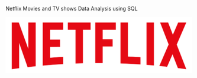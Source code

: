 Netflix Movies and TV shows Data Analysis using SQL 

![Netflix Logo](https://github.com/IamBeep/netflix_project_sql/blob/main/logo.png)
